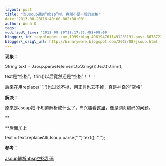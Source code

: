 ```yaml
--- 
layout: post 
title: "当Jsoup遇到“nbsp”时，竟然不是一般的空格" 
date:'2013-08-28T16:40:00.002+08:00' 
author: Wenh Q
tags:
modified\_time: '2013-08-30T13:17:39.453+08:00' 
blogger\_id: tag:blogger.com,1999:blog-4961947611491238191.post-6678722567219911331
blogger\_orig\_url: http://binaryware.blogspot.com/2013/08/jsoup.html
--- 
```

**现象：**

String text = Jsoup.parse(element.toString()).text().trim();

text是“空格”，trim()以后竟然还是“空格”！！！



后来在用replace(' ','')也过滤不掉，用正则也去不掉，真是神奇的“空格”



**解决：**

原来是Jsoup把&nbsp;不知道解析成什么了，有兴趣看[这里](http://stackoverflow.com/questions/8908097/java-jsoup-library-element-text-returns-nbsp-as-a-160-ascii-character)，像是网页编码的问题。

**

**后面加上

text = text.replaceAll(Jsoup.parse("&nbsp;").text(), " ");



**参考：**

[Jsoup解析nbsp空格乱码](http://www.mayuqian.cn/archives/4231.html)
